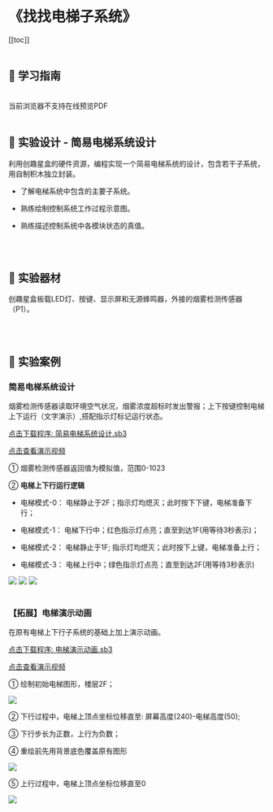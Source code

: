# 《找找电梯子系统》

[[toc]]
<br><br>

## 📒 学习指南

<br>
<object data="/tutorial/yj6box/pdf/第20课找找电梯子系统.pdf" type="application/pdf" width=1200 height=800 name="找找电梯子系统">
当前浏览器不支持在线预览PDF
</object>

<br>
<br>

## 📐 实验设计 - 简易电梯系统设计

利用创趣星盒的硬件资源，编程实现一个简易电梯系统的设计，包含若干子系统，用自制积木独立封装。

- 了解电梯系统中包含的主要子系统。

- 熟练绘制控制系统工作过程示意图。

- 熟练描述控制系统中各模块状态的真值。

<br><br>

## 🧰 实验器材

创趣星盒板载LED灯、按键、显示屏和无源蜂鸣器，外接的烟雾检测传感器（P1）。

<br><br>

## 🌰 实验案例

### 简易电梯系统设计

烟雾检测传感器读取环境空气状况，烟雾浓度超标时发出警报；上下按键控制电梯上下运行（文字演示）,搭配指示灯标记运行状态。

<a href="/tutorial/yj6box/sb3/06/简易电梯系统设计.sb3">点击下载程序: 简易电梯系统设计.sb3</a>

<a href="https://www.cfunworld.com" target="_blank">点击查看演示视频</a>

① 烟雾检测传感器返回值为模拟值，范围0-1023

② **电梯上下行运行逻辑**

- 电梯模式-0： 电梯静止于2F；指示灯均熄灭；此时按下下键，电梯准备下行；

- 电梯模式-1： 电梯下行中；红色指示灯点亮；直至到达1F(用等待3秒表示)；

- 电梯模式-2： 电梯静止于1F; 指示灯均熄灭；此时按下上键，电梯准备上行；

- 电梯模式-3： 电梯上行中；绿色指示灯点亮；直至到达2F(用等待3秒表示)

<img src="/images/06/简易电梯系统设计1.png">

<img src="/images/06/简易电梯系统设计2.png">

<img src="/images/06/简易电梯系统设计3.png">

<br>
<br>

### 【拓展】电梯演示动画

在原有电梯上下行子系统的基础上加上演示动画。

<a href="/tutorial/yj6box/sb3/06/电梯演示动画.sb3">点击下载程序: 电梯演示动画.sb3</a>

<a href="https://www.cfunworld.com" target="_blank">点击查看演示视频</a>

① 绘制初始电梯图形，楼层2F；

<img src="/images/06/电梯演示动画1.png">

② 下行过程中，电梯上顶点坐标位移直至: 屏幕高度(240)-电梯高度(50);

③ 下行步长为正数，上行为负数；

④ 重绘前先用背景底色覆盖原有图形

<img src="/images/06/电梯演示动画2.png">

⑤ 上行过程中，电梯上顶点坐标位移直至0

<img src="/images/06/电梯演示动画3.png">








